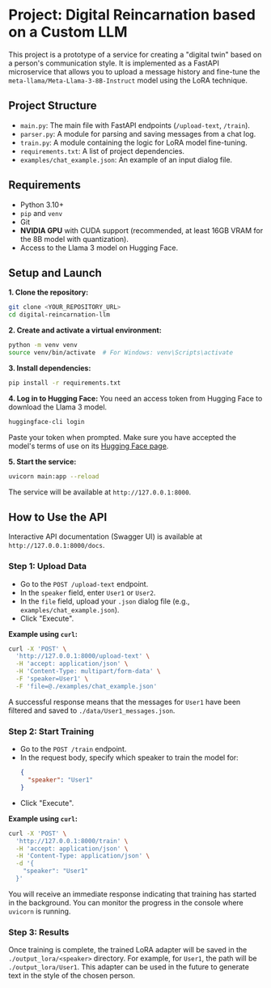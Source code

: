 # Project: Digital Reincarnation based on a Custom LLM

This project is a prototype of a service for creating a "digital twin" based on a person's communication style. It is implemented as a FastAPI microservice that allows you to upload a message history and fine-tune the `meta-llama/Meta-Llama-3-8B-Instruct` model using the LoRA technique.

## Project Structure

- `main.py`: The main file with FastAPI endpoints (`/upload-text`, `/train`).
- `parser.py`: A module for parsing and saving messages from a chat log.
- `train.py`: A module containing the logic for LoRA model fine-tuning.
- `requirements.txt`: A list of project dependencies.
- `examples/chat_example.json`: An example of an input dialog file.

## Requirements

- Python 3.10+
- `pip` and `venv`
- Git
- **NVIDIA GPU** with CUDA support (recommended, at least 16GB VRAM for the 8B model with quantization).
- Access to the Llama 3 model on Hugging Face.

## Setup and Launch

**1. Clone the repository:**
```bash
git clone <YOUR_REPOSITORY_URL>
cd digital-reincarnation-llm
```

**2. Create and activate a virtual environment:**
```bash
python -m venv venv
source venv/bin/activate  # For Windows: venv\Scripts\activate
```

**3. Install dependencies:**
```bash
pip install -r requirements.txt
```

**4. Log in to Hugging Face:**
You need an access token from Hugging Face to download the Llama 3 model.
```bash
huggingface-cli login
```
Paste your token when prompted. Make sure you have accepted the model's terms of use on its [Hugging Face page](https://huggingface.co/meta-llama/Meta-Llama-3-8B-Instruct).

**5. Start the service:**
```bash
uvicorn main:app --reload
```
The service will be available at `http://127.0.0.1:8000`.

## How to Use the API

Interactive API documentation (Swagger UI) is available at `http://127.0.0.1:8000/docs`.

### Step 1: Upload Data

- Go to the `POST /upload-text` endpoint.
- In the `speaker` field, enter `User1` or `User2`.
- In the `file` field, upload your `.json` dialog file (e.g., `examples/chat_example.json`).
- Click "Execute".

**Example using `curl`:**
```bash
curl -X 'POST' \
  'http://127.0.0.1:8000/upload-text' \
  -H 'accept: application/json' \
  -H 'Content-Type: multipart/form-data' \
  -F 'speaker=User1' \
  -F 'file=@./examples/chat_example.json'
```
A successful response means that the messages for `User1` have been filtered and saved to `./data/User1_messages.json`.

### Step 2: Start Training

- Go to the `POST /train` endpoint.
- In the request body, specify which speaker to train the model for:
  ```json
  {
    "speaker": "User1"
  }
  ```
- Click "Execute".

**Example using `curl`:**
```bash
curl -X 'POST' \
  'http://127.0.0.1:8000/train' \
  -H 'accept: application/json' \
  -H 'Content-Type: application/json' \
  -d '{
    "speaker": "User1"
  }'
```
You will receive an immediate response indicating that training has started in the background. You can monitor the progress in the console where `uvicorn` is running.

### Step 3: Results

Once training is complete, the trained LoRA adapter will be saved in the `./output_lora/<speaker>` directory. For example, for `User1`, the path will be `./output_lora/User1`. This adapter can be used in the future to generate text in the style of the chosen person.